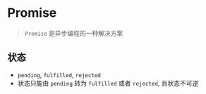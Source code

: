 # Promise

> `Promise` 是异步编程的一种解决方案

## 状态

- `pending`, `fulfilled`, `rejected`
- 状态只能由 `pending` 转为 `fulfilled` 或者 `rejected`, 且状态不可逆
